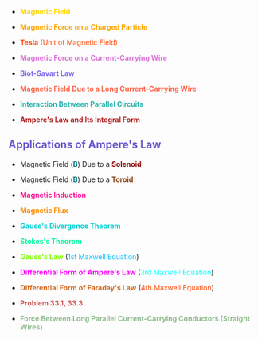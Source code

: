 - <span style="color:#FFD700;"><strong>Magnetic Field</strong></span>
- <span style="color:#FFA500;"><strong>Magnetic Force on a Charged Particle</strong></span>
- <span style="color:#FF4500;"><strong>Tesla</strong> (Unit of Magnetic Field)</span>
- <span style="color:#DA70D6;"><strong>Magnetic Force on a Current-Carrying Wire</strong></span>

- <span style="color:#7B68EE;"><strong>Biot-Savart Law</strong></span>
- <span style="color:#FF6347;"><strong>Magnetic Field Due to a Long Current-Carrying Wire</strong></span>
- <span style="color:#20B2AA;"><strong>Interaction Between Parallel Circuits</strong></span>
- <span style="color:#B22222;"><strong>Ampere's Law and Its Integral Form</strong></span>

## <span style="color:#6A5ACD;">Applications of Ampere's Law</span>
- Magnetic Field (<strong><span style="color:#008080;">B</span></strong>) Due to a <strong><span style="color:#8B0000;">Solenoid</span></strong>
- Magnetic Field (<strong><span style="color:#008080;">B</span></strong>) Due to a <strong><span style="color:#8B4513;">Toroid</span></strong>

- <strong><span style="color:#FF1493;">Magnetic Induction</span></strong>
- <strong><span style="color:#FF8C00;">Magnetic Flux</span></strong>

- <strong><span style="color:#00CED1;">Gauss's Divergence Theorem</span></strong>
- <strong><span style="color:#00FA9A;">Stokes's Theorem</span></strong>
- <strong><span style="color:#7FFF00;">Gauss's Law</span></strong> (<span style="color:#00BFFF;">1st Maxwell Equation</span>)
- <strong><span style="color:#FF00FF;">Differential Form of Ampere's Law</span></strong> (<span style="color:#00FFFF;">3rd Maxwell Equation</span>)
- <strong><span style="color:#D2691E;">Differential Form of Faraday's Law</span></strong> (<span style="color:#FF4500;">4th Maxwell Equation</span>)

- <strong><span style="color:#CD5C5C;">Problem 33.1, 33.3</span></strong>
- <strong><span style="color:#8FBC8F;">Force Between Long Parallel Current-Carrying Conductors (Straight Wires)</span></strong>
